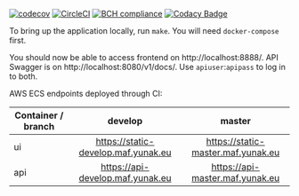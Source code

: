[![codecov](https://codecov.io/gh/yyunak/maf-poc/branch/develop/graph/badge.svg?token=zqgE0hFfqt)](https://codecov.io/gh/yyunak/maf-poc)
[![CircleCI](https://circleci.com/gh/yyunak/maf-poc.svg?style=svg&circle-token=4467efdb00e92f9f48eabeb488e9427ec4a6a6d5)](https://circleci.com/gh/yyunak/maf-poc)
[![BCH compliance](https://bettercodehub.com/edge/badge/yyunak/maf-poc?branch=develop&token=5bc8f0b84daf442332f5b82f1de9c067e279e379)](https://bettercodehub.com/)
[![Codacy Badge](https://api.codacy.com/project/badge/Grade/816d9d2a2214443b88926c455216a678)](https://www.codacy.com?utm_source=github.com&amp;utm_medium=referral&amp;utm_content=yyunak/maf-poc&amp;utm_campaign=Badge_Grade)

To bring up the application locally, run `make`. You will need `docker-compose` first.

You should now be able to access frontend on http://localhost:8888/. API Swagger is on http://localhost:8080/v1/docs/. Use `apiuser`:`apipass` to log in to both.

AWS ECS endpoints deployed through CI:

| Container / branch |               develop               |               master               |
|--------------------|:-----------------------------------:|:----------------------------------:|
| ui                 | https://static-develop.maf.yunak.eu | https://static-master.maf.yunak.eu |
| api                | https://api-develop.maf.yunak.eu    | https://api-master.maf.yunak.eu    |

